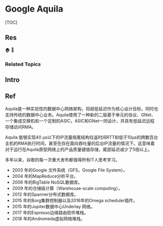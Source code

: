 # Google Aquila

[TOC]



## Res
🏠 
🚧 


### Related Topics



## Intro



## Ref
[回顾谷歌数据中心分布式交换架构Aquila]: https://mp.weixin.qq.com/s/O5Ed766Loyht4MKIH-fKTg

Aquila是一种实验性的数据中心网络架构，将超低延迟作为核心设计目标，同时也支持传统的数据中心业务。Aquila使用了一种新的二层基于单元的协议、GNet、一个集成交换机和一个定制的ASIC，ASIC和GNet一同设计，并具有低延迟远程存储访问RMA。

Aquila 能够实现40 µs以下的IP流量拖尾结构往返时间RTT和低于10µs的跨数百台主机的RMA执行时间，甚至在存在面向吞吐量的后台IP流量的情况下。这意味着对于运行在Aquila原型网络上的产品质量键值存储，尾部延迟减少了5倍以上。

多年以来，谷歌的每一次重大发布都值得所有IT人思考学习。

- 2003 年的Google 文件系统（GFS，Google File System）。
- 2004 年的MapReduce分析平台。
- 2006 年的BigTable NoSQL数据库。
- 2009 年的仓储级计算（Warehouse-scale computing）。
- 2012 年的Spanner分布式数据库。
- 2015 年的Borg集群控制器以及2016年的Omega scheduler插件。
- 2015 年的Jupiter数据中心Underlay 网络。
- 2017 年的Espresso边缘路由软件堆栈。
- 2018 年的Andromeda虚拟网络堆栈。

